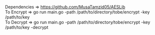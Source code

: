 Dependencies => https://github.com/MusaTamzid05/AESLib  
To Encrypt => go run main.go -path /path/to/directory/tobe/encrypt -key /path/to/key  
To Decrypt => go run main.go -path /path/to/directory/tobe/encrypt -key /path/to/key -decrypt  

